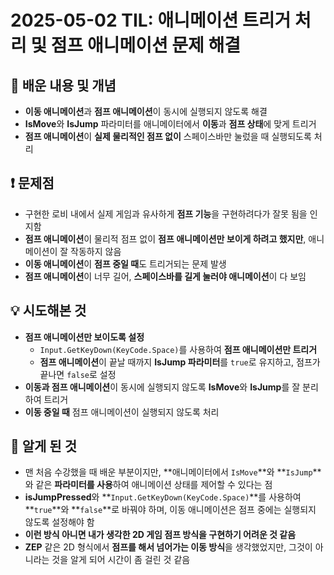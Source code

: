 # 2025-05-02 TIL: 애니메이션 트리거 처리 및 점프 애니메이션 문제 해결

## 📝 배운 내용 및 개념
- **이동 애니메이션**과 **점프 애니메이션**이 동시에 실행되지 않도록 해결
- **IsMove**와 **IsJump** 파라미터를 애니메이터에서 **이동**과 **점프 상태**에 맞게 트리거
- **점프 애니메이션**이 **실제 물리적인 점프 없이** 스페이스바만 눌렀을 때 실행되도록 처리

## ❗ 문제점
- 구현한 로비 내에서 실제 게임과 유사하게 **점프 기능**을 구현하려다가 잘못 됨을 인지함
- **점프 애니메이션**이 물리적 점프 없이 **점프 애니메이션만 보이게 하려고 했지만**, 애니메이션이 잘 작동하지 않음
- **이동 애니메이션**이 **점프 중일 때**도 트리거되는 문제 발생
- **점프 애니메이션**이 너무 길어, **스페이스바를 길게 눌러야 애니메이션**이 다 보임

## 💡 시도해본 것
- **점프 애니메이션만 보이도록 설정**
    - `Input.GetKeyDown(KeyCode.Space)`를 사용하여 **점프 애니메이션만 트리거**
    - **점프 애니메이션**이 끝날 때까지 **IsJump 파라미터**를 `true`로 유지하고, 점프가 끝나면 `false`로 설정
- **이동과 점프 애니메이션**이 동시에 실행되지 않도록 **IsMove**와 **IsJump**를 잘 분리하여 트리거
- **이동 중일 때** 점프 애니메이션이 실행되지 않도록 처리

## 🧠 알게 된 것
- 맨 처음 수강했을 때 배운 부분이지만, **애니메이터에서 `IsMove`**와 **`IsJump`**와 같은 **파라미터를 사용**하여 애니메이션 상태를 제어할 수 있다는 점
- **isJumpPressed**와 **`Input.GetKeyDown(KeyCode.Space)`**를 사용하여 **`true`**와 **`false`**로 바꿔야 하며, 이동 애니메이션은 점프 중에는 실행되지 않도록 설정해야 함
- **이런 방식 아니면 내가 생각한 2D 게임 점프 방식을 구현하기 어려운 것 같음**
- **ZEP** 같은 2D 형식에서 **점프를 해서 넘어가는 이동 방식**을 생각했었지만, 그것이 아니라는 것을 알게 되어 시간이 좀 걸린 것 같음
